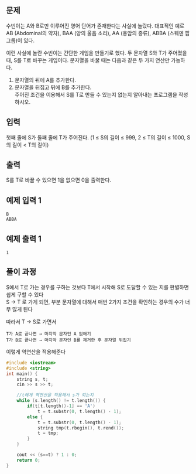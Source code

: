 ## 문제
수빈이는 A와 B로만 이루어진 영어 단어가 존재한다는 사실에 놀랐다. 대표적인 예로 AB (Abdominal의 약자), BAA (양의 울음 소리), AA (용암의 종류), ABBA (스웨덴 팝 그룹)이 있다.

이런 사실에 놀란 수빈이는 간단한 게임을 만들기로 했다. 두 문자열 S와 T가 주어졌을 때, S를 T로 바꾸는 게임이다. 문자열을 바꿀 때는 다음과 같은 두 가지 연산만 가능하다.

1. 문자열의 뒤에 A를 추가한다.
2. 문자열을 뒤집고 뒤에 B를 추가한다.<br>
주어진 조건을 이용해서 S를 T로 만들 수 있는지 없는지 알아내는 프로그램을 작성하시오. 

## 입력
첫째 줄에 S가 둘째 줄에 T가 주어진다. (1 ≤ S의 길이 ≤ 999, 2 ≤ T의 길이 ≤ 1000, S의 길이 < T의 길이)

## 출력
S를 T로 바꿀 수 있으면 1을 없으면 0을 출력한다.

## 예제 입력 1 
```
B
ABBA
```
## 예제 출력 1 
```
1
```

## 풀이 과정

S에서 T로 가는 경우를 구하는 것보다 T에서 시작해 S로 도달할 수 있는 지를 판별하면 쉽게 구할 수 있다<br>
S -> T 로 가게 되면, 부분 문자열에 대해서 매번 2가지 조건을 확인하는 경우의 수가 너무 많게 된다<br>

따라서 T -> S로 가면서
```
T가 A로 끝나면 → 마지막 문자인 A 없애기
T가 B로 끝나면 → 마지막 문자인 B를 제거한 후 문자열 뒤집기
```
이렇게 역연산을 적용해준다

```C++
#include <iostream>
#include <string>
int main() {
    string s, t;
    cin >> s >> t;

    //t에게 역연산을 적용해서 s가 되는지
    while (s.length() != t.length()) {
        if(t[t.length()-1] == 'A')
            t = t.substr(0, t.length() - 1);
        else {
            t = t.substr(0, t.length() - 1);
            string tmp(t.rbegin(), t.rend());
            t = tmp;
        }
    }

    cout << (s==t) ? 1 : 0;
	return 0;
}
```
